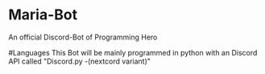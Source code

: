 # Maria-Bot
An official Discord-Bot of Programming Hero

#Languages
This Bot will be mainly programmed in python with an Discord API called "Discord.py -(nextcord variant)"
